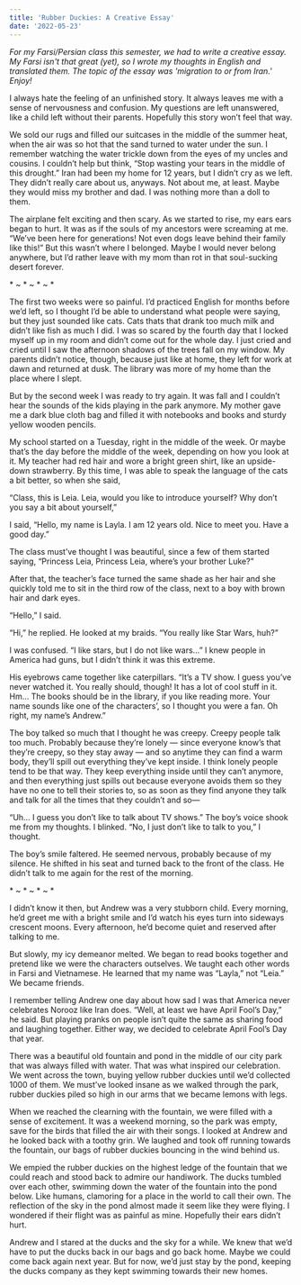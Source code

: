 ```yaml
---
title: 'Rubber Duckies: A Creative Essay'
date: '2022-05-23'
---
```


*For my Farsi/Persian class this semester, we had to write a creative essay. My Farsi isn't that*
*great (yet), so I wrote my thoughts in English and translated them. The topic of the essay*
*was 'migration to or from Iran.' Enjoy!*

I always hate the feeling of an unfinished story. It always leaves me with a sense of nervousness and confusion. My questions are left unanswered, like a child left without their parents. Hopefully this story won’t feel that way.

We sold our rugs and filled our suitcases in the middle of the summer heat, when the air was so hot that the sand turned to water under the sun. I remember watching the water trickle down from the eyes of my uncles and cousins. I couldn’t help but think, “Stop wasting your tears in the middle of this drought.” Iran had been my home for 12 years, but I didn’t cry as we left. They didn’t really care about us, anyways. Not about me, at least. Maybe they would miss my brother and dad. I was nothing more than a doll to them.

The airplane felt exciting and then scary. As we started to rise, my ears ears began to hurt. It was as if the souls of my ancestors were screaming at me. “We’ve been here for generations! Not even dogs leave behind their family like this!” But this wasn’t where I belonged. Maybe I would never belong anywhere, but I’d rather leave with my mom than rot in that soul-sucking desert forever.

\* ~ * ~ * ~ *

The first two weeks were so painful. I’d practiced English for months before we’d left, so I thought I’d be able to understand what people were saying, but they just sounded like cats. Cats thats that drank too much milk and didn’t like fish as much I did. I was so scared by the fourth day that I locked myself up in my room and didn’t come out for the whole day. I just cried and cried until I saw the afternoon shadows of the trees fall on my window. My parents didn’t notice, though, because just like at home, they left for work at dawn and returned at dusk. The library was more of my home than the place where I slept.

But by the second week I was ready to try again. It was fall and I couldn’t hear the sounds of the kids playing in the park anymore. My mother gave me a dark blue cloth bag and filled it with notebooks and books and sturdy yellow wooden pencils.

My school started on a Tuesday, right in the middle of the week. Or maybe that’s the day before the middle of the week, depending on how you look at it. My teacher had red hair and wore a bright green shirt, like an upside-down strawberry. By this time, I was able to speak the language of the cats a bit better, so when she said,

“Class, this is Leia. Leia, would you like to introduce yourself? Why don’t you say a bit about yourself,”

I said, “Hello, my name is Layla. I am 12 years old. Nice to meet you. Have a good day.”

The class must’ve thought I was beautiful, since a few of them started saying, “Princess Leia, Princess Leia, where’s your brother Luke?”

After that, the teacher’s face turned the same shade as her hair and she quickly told me to sit in the third row of the class, next to a boy with brown hair and dark eyes.

“Hello,” I said.

“Hi,” he replied. He looked at my braids. “You really like Star Wars, huh?”

I was confused. “I like stars, but I do not like wars…” I knew people in America had guns, but I didn’t think it was this extreme.

His eyebrows came together like caterpillars. “It’s a TV show. I guess you’ve never watched it. You really should, though! It has a lot of cool stuff in it. Hm… The books should be in the library, if you like reading more. Your name sounds like one of the characters’, so I thought you were a fan. Oh right, my name’s Andrew.”

The boy talked so much that I thought he was creepy. Creepy people talk too much. Probably because they’re lonely — since everyone know’s that they’re creepy, so they stay away — and so anytime they can find a warm body, they’ll spill out everything they’ve kept inside. I think lonely people tend to be that way. They keep everything inside until they can’t anymore, and then everything just spills out because everyone avoids them so they have no one to tell their stories to, so as soon as they find anyone they talk and talk for all the times that they couldn’t and so—

“Uh… I guess you don’t like to talk about TV shows.” The boy’s voice shook me from my thoughts. I blinked. “No, I just don’t like to talk to you,” I thought.

The boy’s smile faltered. He seemed nervous, probably because of my silence. He shifted in his seat and turned back to the front of the class. He didn’t talk to me again for the rest of the morning.

\* ~ * ~ * ~ *

I didn’t know it then, but Andrew was a very stubborn child. Every morning, he’d greet me with a bright smile and I’d watch his eyes turn into sideways crescent moons. Every afternoon, he’d become quiet and reserved after talking to me.

But slowly, my icy demeanor melted. We began to read books together and pretend like we were the characters outselves. We taught each other words in Farsi and Vietnamese. He learned that my name was “Layla,” not “Leia.” We became friends.

I remember telling Andrew one day about how sad I was that America never celebrates Norooz like Iran does. “Well, at least we have April Fool’s Day,” he said. But playing pranks on people isn’t quite the same as sharing food and laughing together. Either way, we decided to celebrate April Fool’s Day that year.

There was a beautiful old fountain and pond in the middle of our city park that was always filled with water. That was what inspired our celebration. We went across the town, buying yellow rubber duckies until we’d collected 1000 of them. We must’ve looked insane as we walked through the park, rubber duckies piled so high in our arms that we became lemons with legs.

When we reached the clearning with the fountain, we were filled with a sense of excitement. It was a weekend morning, so the park was empty, save for the birds that filled the air with their songs. I looked at Andrew and he looked back with a toothy grin. We laughed and took off running towards the fountain, our bags of rubber duckies bouncing in the wind behind us. 

We empied the rubber duckies on the highest ledge of the fountain that we could reach and stood back to admire our handiwork. The ducks tumbled over each other, swimming down the water of the fountain into the pond below. Like humans, clamoring for a place in the world to call their own. The reflection of the sky in the pond almost made it seem like they were flying. I wondered if their flight was as painful as mine. Hopefully their ears didn’t hurt.

Andrew and I stared at the ducks and the sky for a while. We knew that we’d have to put the ducks back in our bags and go back home. Maybe we could come back again next year. But for now, we’d just stay by the pond, keeping the ducks company as they kept swimming towards their new homes.